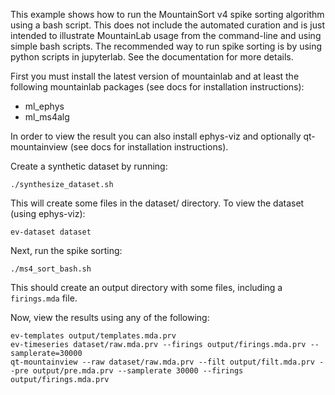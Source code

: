This example shows how to run the MountainSort v4 spike sorting algorithm using a bash script. This does not include the automated curation and is just intended to illustrate MountainLab usage from the command-line and using simple bash scripts. The recommended way to run spike sorting is by using python scripts in jupyterlab. See the documentation for more details.

First you must install the latest version of mountainlab and at least the following mountainlab packages (see docs for installation instructions):
* ml_ephys
* ml_ms4alg

In order to view the result you can also install ephys-viz and optionally qt-mountainview (see docs for installation instructions).

Create a synthetic dataset by running:

```
./synthesize_dataset.sh
```

This will create some files in the dataset/ directory. To view the dataset (using ephys-viz):

```
ev-dataset dataset
```

Next, run the spike sorting:

```
./ms4_sort_bash.sh
```

This should create an output directory with some files, including a `firings.mda` file.

Now, view the results using any of the following:

```
ev-templates output/templates.mda.prv
ev-timeseries dataset/raw.mda.prv --firings output/firings.mda.prv --samplerate=30000
qt-mountainview --raw dataset/raw.mda.prv --filt output/filt.mda.prv --pre output/pre.mda.prv --samplerate 30000 --firings output/firings.mda.prv
```
